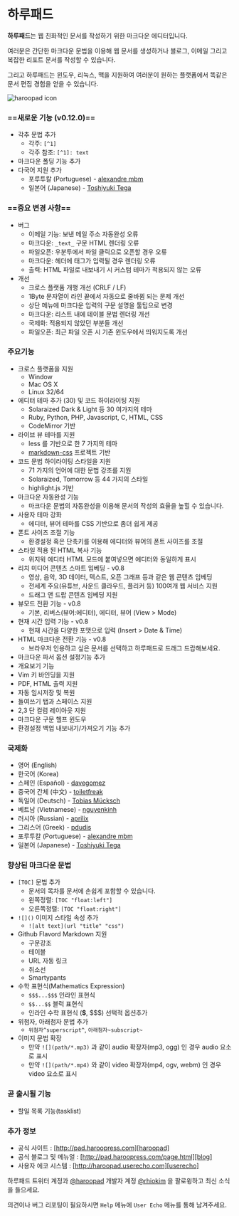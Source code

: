 # 하루패드

**하루패드**는 웹 친화적인 문서를 작성하기 위한 마크다운 에디터입니다. 

여러분은 간단한 마크다운 문법을 이용해 웹 문서를 생성하거나 블로그, 이메일 그리고 복잡한 리포트 문서를 작성할 수 있습니다. 

그리고 하루패드는 윈도우, 리눅스, 맥을 지원하여 여러분이 원하는 플랫폼에서 똑같은 문서 편집 경험을 얻을 수 있습니다.

![haroopad icon](http://pad.haroopress.com/assets/images/logo-small.png)

### ==새로운 기능 (v0.12.0)==

* 각추 문법 추가
	- 각주: `[^1]`
	- 각주 참조: `[^1]: text`
* 마크다운 폴딩 기능 추가
* 다국어 지원 추가
	- 포루투칼 (Portuguese) - [alexandre mbm](https://github.com/alexandre-mbm)
	- 일본어 (Japanese) - [Toshiyuki Tega](https://github.com/Toshiyuki-Tega)

### ==중요 변경 사항==

* 버그
	- 이메일 기능: 보낸 메일 주소 자동완성 오류
	- 마크다운: `_text_` 구문 HTML 렌더링 오류
	- 파일오픈: 우분투에서 파일 클릭으로 오픈할 경우 오류
	- 마크다운: 헤더에 태그가 입력될 경우 렌더링 오류
	- 출력: HTML 파일로 내보내기 시 커스텀 테마가 적용되지 않는 오류
* 개선
	- 크로스 플랫폼 개행 개선 (CRLF / LF)
	- 1Byte 문자열이 라인 끝에서 자동으로 줄바뀜 되는 문제 개선
	- 상단 메뉴에 마크다운 입력의 구문 설명을 툴팁으로 변경
	- 마크다운: 리스트 내에 테이블 문법 렌더링 개선
	- 국제화: 적용되지 않았던 부분들 개선
	- 파일오픈: 최근 파일 오픈 시 기존 윈도우에서 띄워지도록 개선

### 주요기능

* 크로스 플랫폼을 지원
	- Window
	- Mac OS X
	- Linux 32/64
* 에디터 테마 추가 (30) 및 코드 하이라이팅 지원 
	- Solaraized Dark & Light 등 30 여가지의 테마
	- Ruby, Python, PHP, Javascript, C, HTML, CSS
	- CodeMirror 기반
* 라이브 뷰 테마를 지원
	- less 를 기반으로 한 7 가지의 테마
	- [markdown-css](https://github.com/rhiokim/markdown-css) 프로젝트 기반
* 코드 문법 하이라이팅 스타일을 지원
	- 71 가지의 언어에 대한 문법 강조를 지원
	- Solaraized, Tomorrow 등 44 가지의 스타일
	- highlight.js 기반
* 마크다운 자동완성 기능
	- 마크다운 문법의 자동완성을 이용해 문서의 작성의 효율을 높힐 수 있습니다.
* 사용자 테마 강화
  - 에디터, 뷰어 테마를 CSS 기반으로 좀더 쉽게 제공
* 폰트 사이즈 조절 기능
	- 환경설정 혹은 단축키를 이용해 에디터와 뷰어의 폰트 사이즈를 조절
* 스타일 적용 된 HTML 복사 기능
	- 위지윅 에디터 HTML 모드에 붙여넣으면 에디터와 동일하게 표시
* 리치 미디어 콘텐츠 스마트 임베딩 - v0.8
	- 영상, 음악, 3D 데이터, 텍스트, 오픈 그래프 등과 같은 웹 콘텐츠 임베딩
	- 전세계 주요(유튜브, 사운드 클라우드, 플리커 등) 100여개 웹 서비스 지원
	- 드래그 앤 드랍 콘텐츠 임베딩 지원
* 뷰모드 전환 기능 - v0.8
	- 기본, 리버스(뷰어:에디터), 에디터, 뷰어 (View > Mode)
* 현재 시간 입력 기능 - v0.8
	- 현재 시간을 다양한 포맷으로 입력 (Insert > Date & Time)
* HTML 마크다운 전환 기능 - v0.8
	- 브라우저 인용하고 싶은 문서를 선택하고 하루패드로 드래그 드랍해보세요.
* 마크다운 파서 옵션 설정기능 추가
* 개요보기 기능
* Vim 키 바인딩을 지원
* PDF, HTML 출력 지원
* 자동 임시저장 및 복원
* 들여쓰기 탭과 스페이스 지원
* 2,3 단 컬럼 레이아웃 지원
* 마크다운 구문 헬프 윈도우
* 환경설정 백업 내보내기/가져오기 기능 추가

### 국제화

- 영어 (English)
- 한국어 (Korea)
- 스페인 (Español) - [davegomez](https://github.com/davegomez)
- 중국어 간체 (中文) - [toiletfreak](https://github.com/toiletfreak)
- 독일어 (Deutsch) - [Tobias Mücksch](https://github.com/tobiasmuecksch)
- 베트남 (Vietnamese) - [nguyenkinh](https://github.com/nguyenkinh)
- 러시아 (Russian) - [aprilix ](https://github.com/aprilix)
- 그리스어 (Greek) - [pdudis](https://github.com/pdudis)
- 포루투칼 (Portuguese) - [alexandre mbm](https://github.com/alexandre-mbm)
- 일본어 (Japanese) - [Toshiyuki Tega](https://github.com/Toshiyuki-Tega)

### 향상된 마크다운 문법

* `[TOC]` 문법 추가
	- 문서의 목차를 문서에 손쉽게 포함할 수 있습니다.
	- 왼쪽정렬: `[TOC "float:left"]`
	- 오른쪽정렬: `[TOC "float:right"]`
* `![]()` 이미지 스타일 속성 추가
	- `![alt text](url "title" "css")`
* Github Flavord Markdown 지원
	- 구문강조
	- 테이블
	- URL 자동 링크
	- 취소선
	- Smartypants
* 수학 표현식(Mathematics Expression)
	- `$$$...$$$` 인라인 표현식
	- `$$...$$` 블럭 표현식
	- 인라인 수학 표현식 (**$**, $$$) 선택적 옵션추가
* 위첨자, 아래첨자 문법 추가
	- `위첨자^superscript^`, `아래첨자~subscript~`
* 이미지 문법 확장
	- 만약 `![](path/*.mp3)` 과 같이 audio 확장자(mp3, ogg) 인 경우 audio 요소로 표시
	- 만약 `![](path/*.mp4)` 와 같이 video 확장자(mp4, ogv, webm) 인 경우 video 요소로 표시

### 곧 출시될 기능

* 할일 목록 기능(tasklist)

### 추가 정보

* 공식 사이트 : [http://pad.haroopress.com][haroopad]
* 공식 블로그 및 메뉴얼 : [http://pad.haroopress.com/page.html][blog]
* 사용자 에코 시스템 : [http://haroopad.userecho.com][userecho]

하루패드 트위터 계정과 [@haroopad](https://twitter.com/haroopad) 개발자 계정  [@rhiokim](https://twitter.com/rhiokim) 을 팔로윙하고 최신 소식을 들으세요.

의견이나 버그 리포팅이 필요하시면 `Help` 메뉴에 `User Echo` 메뉴를 통해 남겨주세요.

[haroopad]: http://pad.haroopress.com
[blog]: http://pad.haroopress.com/page.html
[userecho]: http://haroopad.userecho.com
